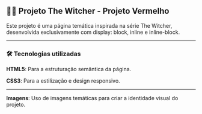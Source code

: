 ## 🧙‍♂️ Projeto The Witcher - Projeto Vermelho

Este projeto é uma página temática inspirada na série The Witcher, desenvolvida exclusivamente com display: block, inline e inline-block.

---

### 🛠️ Tecnologias utilizadas

**HTML5**: Para a estruturação semântica da página.

**CSS3**: Para a estilização e design responsivo.

---

**Imagens**: Uso de imagens temáticas para criar a identidade visual do projeto.
